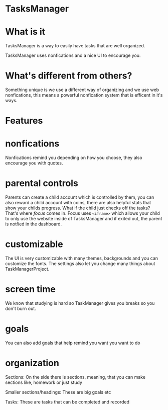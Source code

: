 # TasksManager
# What is it
TasksManager is a way to easily have tasks that are well organized.

TasksManager uses nonfications and a nice UI to encourage you.
# What's different from others?
Something unique is we use a different way of organizing and we use web nonfications, this means a powerful nonfication system that is efficent in it's ways.
# Features
# nonfications
Nonfications remind you depending on how you choose, they also encourage you with quotes.
# parental controls
Parents can create a child account which is controlled by them, you can also reward a child account with coins, there are also helpful stats that show your childs progress.
What if the child just checks off the tasks?
That's where *focus* comes in.
Focus uses ```<iframe>``` which allows your child to only use the website inside of TasksManager and if exited out, the parent is notfied in the dashboard.
# customizable
The UI is very customizable with many themes, backgrounds and you can customize the fonts.
The settings also let you change many things about TaskManagerProject.
# screen time
We know that studying is hard so TaskManager gives you breaks so you don't burn out.
# goals
You can also add goals that help remind you want you want to do
# organization
Sections:
On the side there is sections, meaning, that you can make sections like, homework or just study

Smaller sections/headings:
These are big goals etc

Tasks:
These are tasks that can be completed and recorded